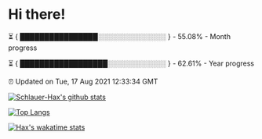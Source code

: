# Hi there!

⏳ { ████████████████░░░░░░░░░░░░░░ } - 55.08% - Month progress

⏳ { ██████████████████░░░░░░░░░░░░ } - 62.61% - Year progress

⏰ Updated on Tue, 17 Aug 2021 12:33:34 GMT


[![Schlauer-Hax's github stats](https://github-readme-stats.vercel.app/api?username=Schlauer-Hax&show_icons=true&theme=dark&count_private=true)](https://github.com/Schlauer-Hax)


[![Top Langs](https://github-readme-stats.vercel.app/api/top-langs/?username=Schlauer-Hax&layout=compact&theme=dark)](https://github.com/Schlauer-Hax?tab=repositories)


[![Hax's wakatime stats](https://github-readme-stats.vercel.app/api/wakatime?username=Hax&theme=dark)](https://wakatime.com/@Hax)

